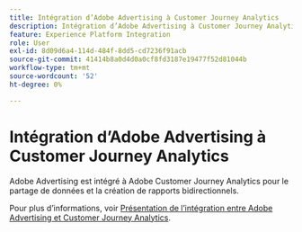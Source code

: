 ```yaml
---
title: Intégration d’Adobe Advertising à Customer Journey Analytics
description: Intégration d’Adobe Advertising à Customer Journey Analytics
feature: Experience Platform Integration
role: User
exl-id: 8d09d6a4-114d-484f-8dd5-cd7236f91acb
source-git-commit: 41414b8a0d4d0a0cf8fd3187e19477f52d81044b
workflow-type: tm+mt
source-wordcount: '52'
ht-degree: 0%

---
```


# Intégration d’Adobe Advertising à Customer Journey Analytics

Adobe Advertising est intégré à Adobe Customer Journey Analytics pour le partage de données et la création de rapports bidirectionnels.

Pour plus d’informations, voir [Présentation de l’intégration entre Adobe Advertising et Customer Journey Analytics](https://experienceleague.adobe.com/en/docs/advertising/integrations/customer-journey-analytics/overview).
